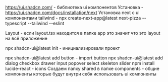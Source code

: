 https://ui.shadcn.com/ - библиотека ui компонентов
Установка - https://ui.shadcn.com/docs/installation/next
Установка next с ui компонентами tailwind - npx create-next-app@latest next-pizza --typescript --tailwind --eslint

Layout - если layout.tsx находится в папке app это значит что это layout на всё приложение

npx shadcn-ui@latest init - инициализировали проект

npx shadcn-ui@latest add button - import button
npx shadcn-ui@latest add dialog checkbox drawer input popover select skeleton slider
npm install lucide-react - icons
Создаем папку shared в папке components - общие компоненты которые будут внутри себя использовать ui компоненты
